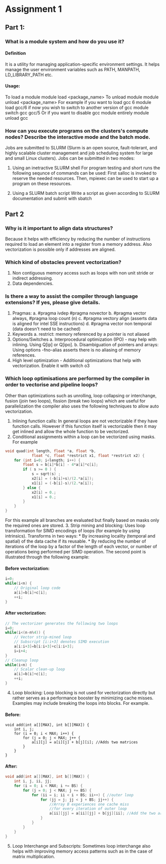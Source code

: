 # Assignment 1
## Part 1:
### What is a module system and how do you use it?
#### Definition
It is a utility for managing application-specific environment settings. It helps manage the user environment variables such as PATH, MANPATH, LD_LIBRARY_PATH etc.
#### Usage:
To load a module module load <package_name>
To unload module module unload <package_name>
For example if you want to load gcc 6
module load gcc/6
if now you wish to switch to another version of gcc
module switch gcc gcc/5
Or if you want to disable gcc module entirely
module unload gcc

### How can you execute programs on the clusters's compute nodes? Describe the interactive mode and the batch mode.
Jobs are submitted to SLURM (Slurm is an open source, fault-tolerant, and highly scalable cluster management and job scheduling system for large and small Linux clusters).
Jobs can be submitted in two modes:
1. Using an inetractive SLURM shell
For program testing and short runs the following sequnce of commands can be used: First salloc is invoked to reserve the needed resources. Then, mpiexec can be used to start up a program on these resources.

2. Using a SLURM batch script
Write a script as given according to SLURM documentation and submit with sbatch

## Part 2
### Why is it important to align data structures?
Because it helps with efficiency by reducing the number of instructions required to load an element into a register from a memory address. Also vectorization is possible only if addresses are aligned.

### Which kind of obstacles prevent vectorization?
1. Non contiguous memory access such as loops with non unit stride or indirect addressing.
2. Data dependencies.

### Is there a way to assist the compiler through language extensions? If yes, please give details.
1. Pragmas: 
    a. #pragma ivdep #pragma novector
    b. #pragma vector always, #pragma loop count (n)
    c. #pragma vectory align (asserts data is aligned for intel SSE instructions)
    d. #pragma vector non temporal (data doesn't need to be cached)
2. Keywords
    a. restrict: memory referenced by a pointer is not aliased
3. Options/Switches
    a. Interprocedural optimization (IPO) - may help with inlining. Using Q[ip] or Q[ipo].
    b. Disambiguation of pointers and arrays: Using options -fno-alias asserts there is no aliasing of memory references.
4. High level optimization - Additional optimizations that help with vectorization. Enable it with switch o3

### Which loop optimisations are performed by the compiler in order to vectorise and pipeline loops?
Other than optimizations such as unrolling, loop collapsing or interchange, fusion (join two loops), fission (break two loops) which are useful for parallelization the compiler also uses the following techniques to allow auto vectorization.
1. Inlining function calls: In general loops are not vectorizable if they have function calls. However if this function itself is vectorizable then it may get inlined and allow the whole function to be vectorized.
2. Conditional assignments within a loop can be vectorized using masks. For example
```C++
void quad(int length, float *a, float *b, 
            float *c, float *restrict x1, float *restrict x2) {
    for (int i=0; i<length; i++) {
        float s = b[i]*b[i] - 4*a[i]*c[i];
        if ( s >= 0 ) {
            s = sqrt(s) ;
            x2[i] = (-b[i]+s)/(2.*a[i]);
            x1[i] = (-b[i]-s)/(2.*a[i]);
        } else {
            x2[i] = 0.;
            x1[i] = 0.;
        }
    }
}
```
For this example all branches are evaluated but finally based on masks only the required ones are stored.
3. Strip mining and blocking: Uses loop transformation for SIMD encodings of loops (for example by using intrinsics). Transforms in two ways:
    * By increasing locality (temporal and spatial) of the data cache if its reusable.
    * By reducing the number of iterations of the loop by a factor of the length of each vector, or number of operations being performed per SIMD operation.
The second point is illustrated through the following example:
#### Before vectorization:
```C++
i=0;
while(i<n) {
    // Original loop code
    a[i]=b[i]+c[i];
    ++i;
}
```
#### After vectorization:
```C++
// The vectorizer generates the following two loops
i=0;
while(i<(n-n%4)) {
    // Vector strip-mined loop
    // Subscript [i:i+3] denotes SIMD execution
    a[i:i+3]=b[i:i+3]+c[i:i+3];
    i=i+4;
}
// Cleanup loop
while(i<n) {
    // Scalar clean-up loop
    a[i]=b[i]+c[i];
    ++i;
}
```
4. Loop blocking: Loop blocking is not used for vectorization directly but rather serves as a performance booster by minimizing cache misses. Examples may include breaking the loops into blocks. For example.

#### Before:
```
void add(int a[][MAX], int b[][MAX]) {
    int i, j;
    for (i = 0; i < MAX; i++) {
        for (j = 0; j < MAX; j++ {
            a[i][j] = a[i][j] + b[j][i]; //Adds two matrices
        }
    }
}
```
#### After:
```C++
void add(int a[][MAX], int b[][MAX]) {
    int i, j, ii, jj;
    for (i = 0; i < MAX; i += BS) {
        for (j = 0; j < MAX; j += BS) {
            for (ii = i; ii < i + BS; ii++) { //outer loop
                for (jj = j; jj < j + BS; jj++) { 
                    //Array B experiences one cache miss
                    //for every iteration of outer loop
                    a[ii][jj] = a[ii][jj] + b[jj][ii]; //Add the two arrays
                }
            }
        }
    }
}
```
5. Loop Interchange and Subscripts: Sometimes loop interchange also helps with improving memory access patterns such as in the case of matrix multiplication.
